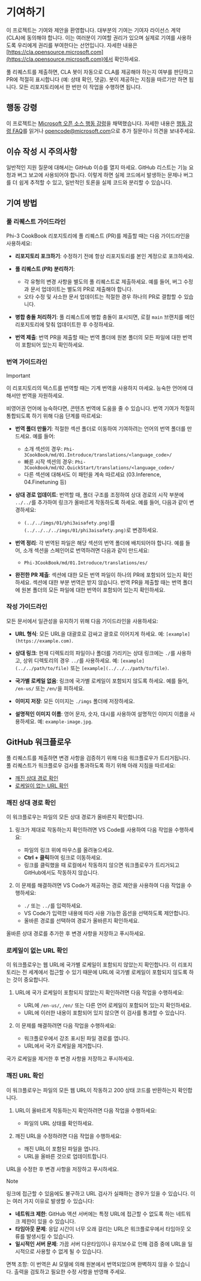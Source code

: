# 기여하기

이 프로젝트는 기여와 제안을 환영합니다. 대부분의 기여는 기여자 라이선스 계약 (CLA)에 동의해야 합니다. 이는 여러분이 기여할 권리가 있으며 실제로 기여를 사용하도록 우리에게 권리를 부여한다는 선언입니다. 자세한 내용은 [https://cla.opensource.microsoft.com](https://cla.opensource.microsoft.com)에서 확인하세요.

풀 리퀘스트를 제출하면, CLA 봇이 자동으로 CLA를 제공해야 하는지 여부를 판단하고 PR에 적절히 표시합니다 (예: 상태 확인, 댓글). 봇이 제공하는 지침을 따르기만 하면 됩니다. 모든 리포지토리에서 한 번만 이 작업을 수행하면 됩니다.

## 행동 강령

이 프로젝트는 [Microsoft 오픈 소스 행동 강령](https://opensource.microsoft.com/codeofconduct/)을 채택했습니다. 자세한 내용은 [행동 강령 FAQ](https://opensource.microsoft.com/codeofconduct/faq/)를 읽거나 [opencode@microsoft.com](mailto:opencode@microsoft.com)으로 추가 질문이나 의견을 보내주세요.

## 이슈 작성 시 주의사항

일반적인 지원 질문에 대해서는 GitHub 이슈를 열지 마세요. GitHub 리스트는 기능 요청과 버그 보고에 사용되어야 합니다. 이렇게 하면 실제 코드에서 발생하는 문제나 버그를 더 쉽게 추적할 수 있고, 일반적인 토론을 실제 코드와 분리할 수 있습니다.

## 기여 방법

### 풀 리퀘스트 가이드라인

Phi-3 CookBook 리포지토리에 풀 리퀘스트 (PR)를 제출할 때는 다음 가이드라인을 사용하세요:

- **리포지토리 포크하기**: 수정하기 전에 항상 리포지토리를 본인 계정으로 포크하세요.

- **풀 리퀘스트 (PR) 분리하기**:
  - 각 유형의 변경 사항을 별도의 풀 리퀘스트로 제출하세요. 예를 들어, 버그 수정과 문서 업데이트는 별도의 PR로 제출해야 합니다.
  - 오타 수정 및 사소한 문서 업데이트는 적절한 경우 하나의 PR로 결합할 수 있습니다.

- **병합 충돌 처리하기**: 풀 리퀘스트에 병합 충돌이 표시되면, 로컬 `main` 브랜치를 메인 리포지토리에 맞춰 업데이트한 후 수정하세요.

- **번역 제출**: 번역 PR을 제출할 때는 번역 폴더에 원본 폴더의 모든 파일에 대한 번역이 포함되어 있는지 확인하세요.

### 번역 가이드라인

> [!IMPORTANT]
>
> 이 리포지토리의 텍스트를 번역할 때는 기계 번역을 사용하지 마세요. 능숙한 언어에 대해서만 번역을 자원하세요.

비영어권 언어에 능숙하다면, 콘텐츠 번역에 도움을 줄 수 있습니다. 번역 기여가 적절히 통합되도록 하기 위해 다음 단계를 따르세요:

- **번역 폴더 만들기**: 적절한 섹션 폴더로 이동하여 기여하려는 언어의 번역 폴더를 만드세요. 예를 들어:
  - 소개 섹션의 경우: `Phi-3CookBook/md/01.Introduce/translations/<language_code>/`
  - 빠른 시작 섹션의 경우: `Phi-3CookBook/md/02.QuickStart/translations/<language_code>/`
  - 다른 섹션에 대해서도 이 패턴을 계속 따르세요 (03.Inference, 04.Finetuning 등)

- **상대 경로 업데이트**: 번역할 때, 폴더 구조를 조정하여 상대 경로의 시작 부분에 `../../`를 추가하여 링크가 올바르게 작동하도록 하세요. 예를 들어, 다음과 같이 변경하세요:
  - `(../../imgs/01/phi3aisafety.png)`를 `(../../../../imgs/01/phi3aisafety.png)`로 변경하세요.

- **번역 정리**: 각 번역된 파일은 해당 섹션의 번역 폴더에 배치되어야 합니다. 예를 들어, 소개 섹션을 스페인어로 번역하려면 다음과 같이 만드세요:
  - `Phi-3CookBook/md/01.Introduce/translations/es/`

- **완전한 PR 제출**: 섹션에 대한 모든 번역 파일이 하나의 PR에 포함되어 있는지 확인하세요. 섹션에 대한 부분 번역은 받지 않습니다. 번역 PR을 제출할 때는 번역 폴더에 원본 폴더의 모든 파일에 대한 번역이 포함되어 있는지 확인하세요.

### 작성 가이드라인

모든 문서에서 일관성을 유지하기 위해 다음 가이드라인을 사용하세요:

- **URL 형식**: 모든 URL을 대괄호로 감싸고 괄호로 이어지게 하세요. 예: `[example](https://example.com)`.

- **상대 링크**: 현재 디렉토리의 파일이나 폴더를 가리키는 상대 링크에는 `./`를 사용하고, 상위 디렉토리의 경우 `../`를 사용하세요. 예: `[example](../../path/to/file)` 또는 `[example](../../../path/to/file)`.

- **국가별 로케일 없음**: 링크에 국가별 로케일이 포함되지 않도록 하세요. 예를 들어, `/en-us/` 또는 `/en/`을 피하세요.

- **이미지 저장**: 모든 이미지는 `./imgs` 폴더에 저장하세요.

- **설명적인 이미지 이름**: 영어 문자, 숫자, 대시를 사용하여 설명적인 이미지 이름을 사용하세요. 예: `example-image.jpg`.

## GitHub 워크플로우

풀 리퀘스트를 제출하면 변경 사항을 검증하기 위해 다음 워크플로우가 트리거됩니다. 풀 리퀘스트가 워크플로우 검사를 통과하도록 하기 위해 아래 지침을 따르세요:

- [깨진 상대 경로 확인](../..)
- [로케일이 없는 URL 확인](../..)

### 깨진 상대 경로 확인

이 워크플로우는 파일의 모든 상대 경로가 올바른지 확인합니다.

1. 링크가 제대로 작동하는지 확인하려면 VS Code를 사용하여 다음 작업을 수행하세요:
    - 파일의 링크 위에 마우스를 올려놓으세요.
    - **Ctrl + 클릭**하여 링크로 이동하세요.
    - 링크를 클릭했을 때 로컬에서 작동하지 않으면 워크플로우가 트리거되고 GitHub에서도 작동하지 않습니다.

1. 이 문제를 해결하려면 VS Code가 제공하는 경로 제안을 사용하여 다음 작업을 수행하세요:
    - `./` 또는 `../`를 입력하세요.
    - VS Code가 입력한 내용에 따라 사용 가능한 옵션을 선택하도록 제안합니다.
    - 올바른 경로를 선택하여 경로가 올바른지 확인하세요.

올바른 상대 경로를 추가한 후 변경 사항을 저장하고 푸시하세요.

### 로케일이 없는 URL 확인

이 워크플로우는 웹 URL에 국가별 로케일이 포함되지 않았는지 확인합니다. 이 리포지토리는 전 세계에서 접근할 수 있기 때문에 URL에 국가별 로케일이 포함되지 않도록 하는 것이 중요합니다.

1. URL에 국가 로케일이 포함되지 않았는지 확인하려면 다음 작업을 수행하세요:

    - URL에 `/en-us/`, `/en/` 또는 다른 언어 로케일이 포함되어 있는지 확인하세요.
    - URL에 이러한 내용이 포함되어 있지 않으면 이 검사를 통과할 수 있습니다.

1. 이 문제를 해결하려면 다음 작업을 수행하세요:
    - 워크플로우에서 강조 표시된 파일 경로를 엽니다.
    - URL에서 국가 로케일을 제거합니다.

국가 로케일을 제거한 후 변경 사항을 저장하고 푸시하세요.

### 깨진 URL 확인

이 워크플로우는 파일의 모든 웹 URL이 작동하고 200 상태 코드를 반환하는지 확인합니다.

1. URL이 올바르게 작동하는지 확인하려면 다음 작업을 수행하세요:
    - 파일의 URL 상태를 확인하세요.

2. 깨진 URL을 수정하려면 다음 작업을 수행하세요:
    - 깨진 URL이 포함된 파일을 엽니다.
    - URL을 올바른 것으로 업데이트합니다.

URL을 수정한 후 변경 사항을 저장하고 푸시하세요.

> [!NOTE]
>
> 링크에 접근할 수 있음에도 불구하고 URL 검사가 실패하는 경우가 있을 수 있습니다. 이는 여러 가지 이유로 발생할 수 있습니다:
>
> - **네트워크 제한**: GitHub 액션 서버에는 특정 URL에 접근할 수 없도록 하는 네트워크 제한이 있을 수 있습니다.
> - **타임아웃 문제**: 응답 시간이 너무 오래 걸리는 URL은 워크플로우에서 타임아웃 오류를 발생시킬 수 있습니다.
> - **일시적인 서버 문제**: 가끔 서버 다운타임이나 유지보수로 인해 검증 중에 URL을 일시적으로 사용할 수 없게 될 수 있습니다.

면책 조항: 이 번역은 AI 모델에 의해 원본에서 번역되었으며 완벽하지 않을 수 있습니다. 
출력을 검토하고 필요한 수정 사항을 반영해 주세요.